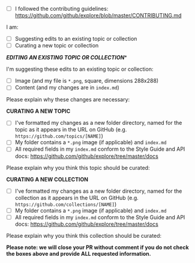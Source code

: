 - [ ] I followed the contributing guidelines: https://github.com/github/explore/blob/master/CONTRIBUTING.md

I am:
  - [ ] Suggesting edits to an existing topic or collection
  - [ ] Curating a new topic or collection

***********EDITING AN EXISTING TOPIC OR COLLECTION************

I'm suggesting these edits to an existing topic or collection:
- [ ] Image (and my file is `*.png`, square, dimensions 288x288)
- [ ] Content (and my changes are in `index.md`)

Please explain why these changes are necessary:


************CURATING A NEW TOPIC************

- [ ] I've formatted my changes as a new folder directory, named for the topic as it appears in the URL on GitHub (e.g. `https://github.com/topics/[NAME]`)
- [ ] My folder contains a `*.png` image (if applicable) and `index.md`
- [ ] All required fields in my `index.md` conform to the Style Guide and API docs: https://github.com/github/explore/tree/master/docs

Please explain why you think this topic should be curated:


************CURATING A NEW COLLECTION************

- [ ] I've formatted my changes as a new folder directory, named for the collection as it appears in the URL on GitHub (e.g. `https://github.com/collections/[NAME]`)
- [ ] My folder contains a `*.png` image (if applicable) and `index.md`
- [ ] All required fields in my `index.md` conform to the Style Guide and API docs: https://github.com/github/explore/tree/master/docs

Please explain why you think this collection should be curated:


**Please note: we will close your PR without comment if you do not check the boxes above and provide ALL requested information.**
